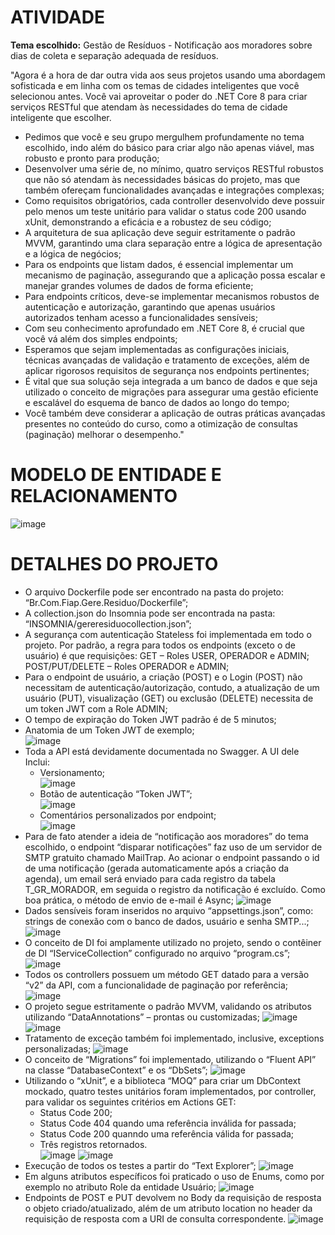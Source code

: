 # ATIVIDADE
**Tema escolhido:** Gestão de Resíduos - Notificação aos moradores sobre dias de coleta e separação adequada de resíduos.

"Agora é a hora de dar outra vida aos seus projetos usando uma abordagem sofisticada e em linha com os temas de cidades inteligentes que você selecionou antes.
Você vai aproveitar o poder do .NET Core 8 para criar serviços RESTful que atendam às necessidades do tema de cidade inteligente que escolher. 


- Pedimos que você e seu grupo mergulhem profundamente no tema escolhido, indo além do básico para criar algo não apenas viável, mas robusto e pronto para produção;
- Desenvolver uma série de, no mínimo, quatro serviços RESTful robustos que não só atendam às necessidades básicas do projeto, mas que também ofereçam funcionalidades avançadas e integrações complexas;
- Como requisitos obrigatórios, cada controller desenvolvido deve possuir pelo menos um teste unitário para validar o status code 200 usando xUnit, demonstrando a eficácia e a robustez de seu código;
- A arquitetura de sua aplicação deve seguir estritamente o padrão MVVM, garantindo uma clara separação entre a lógica de apresentação e a lógica de negócios;
- Para os endpoints que listam dados, é essencial implementar um mecanismo de paginação, assegurando que a aplicação possa escalar e manejar grandes volumes de dados de forma eficiente;
- Para endpoints críticos, deve-se implementar mecanismos robustos de autenticação e autorização, garantindo que apenas usuários autorizados tenham acesso a funcionalidades sensíveis;
- Com seu conhecimento aprofundado em .NET Core 8, é crucial que você vá além dos simples endpoints;
- Esperamos que sejam implementadas as configurações iniciais, técnicas avançadas de validação e tratamento de exceções, além de aplicar rigorosos requisitos de segurança nos endpoints pertinentes;
- É vital que sua solução seja integrada a um banco de dados e que seja utilizado o conceito de migrações para assegurar uma gestão eficiente e escalável do esquema de banco de dados ao longo do tempo;
- Você também deve considerar a aplicação de outras práticas avançadas presentes no conteúdo do curso, como a otimização de consultas (paginação) melhorar o desempenho."

# MODELO DE ENTIDADE E RELACIONAMENTO
![image](https://github.com/pedroferrarezzo/Gere-Residuo-Csharp-.NET-ASPNET-Atividade-Fiap/assets/124400471/c8dfeffb-d8f0-4dd4-bbbf-ea9f44b4a158)

# DETALHES DO PROJETO

- O arquivo Dockerfile pode ser encontrado na pasta do projeto:
“Br.Com.Fiap.Gere.Residuo/Dockerfile”;
- A collection.json do Insomnia pode ser encontrada na pasta:
“INSOMNIA/gereresiduocollection.json”;
- A segurança com autenticação Stateless foi implementada em todo o
projeto. Por padrão, a regra para todos os endpoints (exceto o de usuário)
é que requisições: GET – Roles USER, OPERADOR e ADMIN;
POST/PUT/DELETE – Roles OPERADOR e ADMIN;
- Para o endpoint de usuário, a criação (POST) e o Login (POST) não
necessitam de autenticação/autorização, contudo, a atualização de um
usuário (PUT), visualização (GET) ou exclusão (DELETE) necessita de
um token JWT com a Role ADMIN;
- O tempo de expiração do Token JWT padrão é de 5 minutos;
- Anatomia de um Token JWT de exemplo;\
![image](https://github.com/pedroferrarezzo/Gere-Residuo-Csharp-.NET-ASPNET-Atividade-Fiap/assets/124400471/a6ae8f4c-8bce-4086-a4e3-fb42b6f613b0)
- Toda a API está devidamente documentada no Swagger. A UI dele Inclui:
  - Versionamento;\
    ![image](https://github.com/pedroferrarezzo/Gere-Residuo-Csharp-.NET-ASPNET-Atividade-Fiap/assets/124400471/8ad2b1d5-e6ef-4b8d-aed2-104b4cda7a4b)
  - Botão de autenticação “Token JWT”;\
    ![image](https://github.com/pedroferrarezzo/Gere-Residuo-Csharp-.NET-ASPNET-Atividade-Fiap/assets/124400471/b7680863-6178-4b22-8952-3436cbc6cc48)
  - Comentários personalizados por endpoint;\
    ![image](https://github.com/pedroferrarezzo/Gere-Residuo-Csharp-.NET-ASPNET-Atividade-Fiap/assets/124400471/adbe7981-e68f-4b5f-ae42-9bf3c706a5c7)
- Para de fato atender a ideia de “notificação aos moradores” do tema
escolhido, o endpoint “disparar notificações” faz uso de um servidor de
SMTP gratuito chamado MailTrap. Ao acionar o endpoint passando o id
de uma notificação (gerada automaticamente após a criação da agenda),
um email será enviado para cada registro da tabela T_GR_MORADOR,
em seguida o registro da notificação é excluído.
Como boa prática, o método de envio de e-mail é Async;
![image](https://github.com/pedroferrarezzo/Gere-Residuo-Csharp-.NET-ASPNET-Atividade-Fiap/assets/124400471/cb163289-1e67-4286-8b0b-a6ab8b080350)
- Dados sensíveis foram inseridos no arquivo “appsettings.json”, como:
strings de conexão com o banco de dados, usuário e senha SMTP...;
![image](https://github.com/pedroferrarezzo/Gere-Residuo-Csharp-.NET-ASPNET-Atividade-Fiap/assets/124400471/329b51ac-d143-4c93-9308-7924deed159a)
- O conceito de DI foi amplamente utilizado no projeto, sendo o contêiner
de DI “IServiceCollection” configurado no arquivo “program.cs”;
![image](https://github.com/pedroferrarezzo/Gere-Residuo-Csharp-.NET-ASPNET-Atividade-Fiap/assets/124400471/fb18a32c-0f6c-4f72-8acd-46766dd82a27)
- Todos os controllers possuem um método GET datado para a versão
“v2” da API, com a funcionalidade de paginação por referência;
![image](https://github.com/pedroferrarezzo/Gere-Residuo-Csharp-.NET-ASPNET-Atividade-Fiap/assets/124400471/2525c4a9-359a-4367-90c1-7bc34c4533bd)
- O projeto segue estritamente o padrão MVVM, validando os atributos
utilizando “DataAnnotations” – prontas ou customizadas;
![image](https://github.com/pedroferrarezzo/Gere-Residuo-Csharp-.NET-ASPNET-Atividade-Fiap/assets/124400471/9b5c1a03-be84-462a-8857-cac99fc7e358)
![image](https://github.com/pedroferrarezzo/Gere-Residuo-Csharp-.NET-ASPNET-Atividade-Fiap/assets/124400471/5e7c0d59-05df-47d1-9202-0ce8e1f0ea80)
- Tratamento de exceção também foi implementado, inclusive, exceptions
personalizadas;
![image](https://github.com/pedroferrarezzo/Gere-Residuo-Csharp-.NET-ASPNET-Atividade-Fiap/assets/124400471/fac37437-504c-4a41-a10f-1116677f59fc)
- O conceito de “Migrations” foi implementado, utilizando o “Fluent API”
na classe “DatabaseContext” e os “DbSets”;
![image](https://github.com/pedroferrarezzo/Gere-Residuo-Csharp-.NET-ASPNET-Atividade-Fiap/assets/124400471/cce336ca-1df3-4b1d-93c6-471c8bf50a59)
- Utilizando o “xUnit”, e a biblioteca “MOQ” para criar um DbContext
mockado, quatro testes unitários foram implementados, por controller,
para validar os seguintes critérios em Actions GET:
  - Status Code 200;
  - Status Code 404 quando uma referência inválida for passada;
  - Status Code 200 quanndo uma referência válida for passada;
  - Três registros retornados.\
 ![image](https://github.com/pedroferrarezzo/Gere-Residuo-Csharp-.NET-ASPNET-Atividade-Fiap/assets/124400471/9706962d-c1fa-4119-865b-5363e223bdbd)
 ![image](https://github.com/pedroferrarezzo/Gere-Residuo-Csharp-.NET-ASPNET-Atividade-Fiap/assets/124400471/3404c5a9-5583-40ca-b02c-bd519d544f4c)
- Execução de todos os testes a partir do “Text Explorer”;
![image](https://github.com/pedroferrarezzo/Gere-Residuo-Csharp-.NET-ASPNET-Atividade-Fiap/assets/124400471/c75d7825-c419-4afd-87d9-b275cc9cdb3e)
- Em alguns atributos específicos foi praticado o uso de Enums, como por
exemplo no atributo Role da entidade Usuário;
![image](https://github.com/pedroferrarezzo/Gere-Residuo-Csharp-.NET-ASPNET-Atividade-Fiap/assets/124400471/b7762df8-b6c2-4450-b39d-d3c84a0488bd)
- Endpoints de POST e PUT devolvem no Body da requisição de resposta
o objeto criado/atualizado, além de um atributo location no header da
requisição de resposta com a URI de consulta correspondente.
![image](https://github.com/pedroferrarezzo/Gere-Residuo-Csharp-.NET-ASPNET-Atividade-Fiap/assets/124400471/479bf860-3552-438c-bfab-ff22d66dc5fd)



















